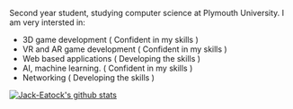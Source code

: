 Second year student, studying computer science at Plymouth University.
I am very intersted in:
- 3D game development           ( Confident in my skills )
- VR and AR game development    ( Confident in my skills ) 
- Web based applications        ( Developing the skills  ) 
- AI, machine learning.         ( Confident in my skills ) 
- Networking                    ( Developing the skills  ) 

[![Jack-Eatock's github stats](https://github-readme-stats.vercel.app/api?username=Jack-Eatock&show_icons=true&theme=radical&count_private=true&include_all_commits=true)](https://github.com/anuraghazra/github-readme-stats)


